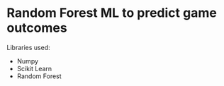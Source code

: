 # Random Forest ML to predict game outcomes

Libraries used:
- Numpy
- Scikit Learn
- Random Forest
